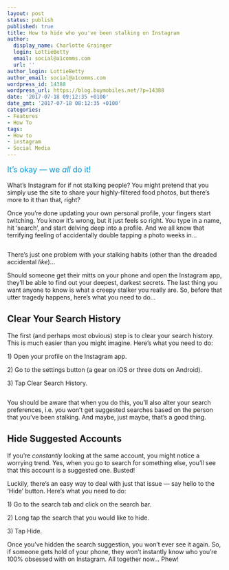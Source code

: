 ```yaml
---
layout: post
status: publish
published: true
title: How to hide who you've been stalking on Instagram
author:
  display_name: Charlotte Grainger
  login: LottieBetty
  email: social@a1comms.com
  url: ''
author_login: LottieBetty
author_email: social@a1comms.com
wordpress_id: 14388
wordpress_url: https://blog.buymobiles.net/?p=14388
date: '2017-07-18 09:12:35 +0100'
date_gmt: '2017-07-18 08:12:35 +0100'
categories:
- Features
- How To
tags:
- How to
- instagram
- Social Media
---
```

<p><span class="postStandFirst" style="color: #0896d5; line-height: 26px; font-size: 18px;">It&rsquo;s okay &mdash;&nbsp;we <em>all </em>do it!</span></p>
<p>What&rsquo;s Instagram for if not stalking people? You might pretend that you simply use the site to share your highly-filtered food photos, but there&rsquo;s more to it than that, right?</p>
<p>Once you&rsquo;re done updating your own personal profile, your fingers start twitching. You know it&rsquo;s wrong, but it just feels so right. You type in a name, hit &lsquo;search&rsquo;, and start delving deep into a profile. And we all know that terrifying feeling of accidentally double tapping a photo weeks in&hellip;</p>
<p><img class="aligncenter size-full wp-image-14391" src="https://lh3.googleusercontent.com/Ey_5m7amfFi85mSzXrAQVdQmKbssB3yOBdR8OeWQE6nolh9WaTU1aPOGusjblWVh_CkYRqfTUWKyBRRF-kJgyQjq2w=s0" alt="" /></p>
<p>There&rsquo;s just one problem with your stalking habits (other than the dreaded accidental <em>like</em>)&hellip;</p>
<p>Should someone get their mitts on your phone and open the Instagram app, they&rsquo;ll be able to find out your deepest, darkest secrets. The last thing you want anyone to know is what a creepy stalker you really are. So, before that utter tragedy happens, here&rsquo;s what you need to do&hellip;</p>
<h2>Clear Your Search History</h2>
<p>The first (and perhaps most obvious) step is to clear your search history. This is much easier than you might imagine. Here&rsquo;s what you need to do:</p>
<p>1) Open your profile on the Instagram app.</p>
<p>2) Go to the settings button (a gear on iOS or three dots on Android).</p>
<p>3) Tap Clear Search History.</p>
<p><img class="aligncenter size-full wp-image-14390" src="https://lh3.googleusercontent.com/w5ttMCYiRJzt1o1hpnISauEMFe7njd4nC6MN0OUA0IfEfFYS8sZ7z5rYn-j0Yglkr71rucAQkwnePLJPuhWkY6MC=s0" alt="" /></p>
<p>You should be aware that when you do this, you&rsquo;ll also alter your search preferences, i.e. you won&rsquo;t get suggested searches based on the person that you&rsquo;ve been stalking. And maybe, just maybe, that&rsquo;s a good thing.</p>
<h2>Hide Suggested Accounts</h2>
<p>If you&rsquo;re <em>constantly </em>looking at the same account, you might notice a worrying trend. Yes, when you go to search for something else, you&rsquo;ll see that this account is a suggested one. Busted!</p>
<p>Luckily, there&rsquo;s an easy way to deal with just that issue &mdash; say hello to the &lsquo;Hide&rsquo; button. Here&rsquo;s what you need to do:</p>
<p>1) Go to the search tab and click on the search bar.</p>
<p>2) Long tap the search that you would like to hide.</p>
<p>3) Tap Hide.</p>
<p>Once you&rsquo;ve hidden the search suggestion, you won&rsquo;t ever see it again. So, if someone gets hold of your phone, they won&rsquo;t instantly know who you&rsquo;re 100% obsessed with on Instagram. All together now&hellip; Phew!</p>
